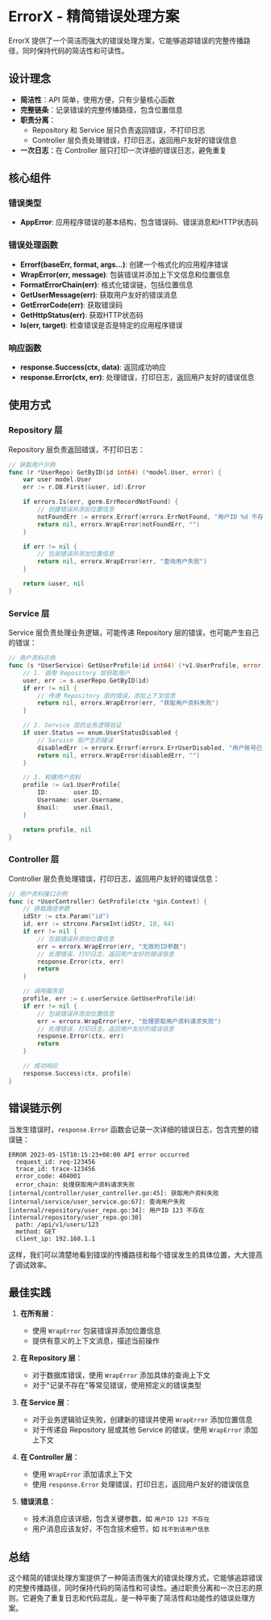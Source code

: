 # ErrorX - 精简错误处理方案

ErrorX 提供了一个简洁而强大的错误处理方案，它能够追踪错误的完整传播路径，同时保持代码的简洁性和可读性。

## 设计理念

- **简洁性**：API 简单，使用方便，只有少量核心函数
- **完整链条**：记录错误的完整传播路径，包含位置信息
- **职责分离**：
  - Repository 和 Service 层只负责返回错误，不打印日志
  - Controller 层负责处理错误，打印日志，返回用户友好的错误信息
- **一次日志**：在 Controller 层只打印一次详细的错误日志，避免重复

## 核心组件

### 错误类型

- **AppError**: 应用程序错误的基本结构，包含错误码、错误消息和HTTP状态码

### 错误处理函数

- **Errorf(baseErr, format, args...)**: 创建一个格式化的应用程序错误
- **WrapError(err, message)**: 包装错误并添加上下文信息和位置信息
- **FormatErrorChain(err)**: 格式化错误链，包括位置信息
- **GetUserMessage(err)**: 获取用户友好的错误消息
- **GetErrorCode(err)**: 获取错误码
- **GetHttpStatus(err)**: 获取HTTP状态码
- **Is(err, target)**: 检查错误是否是特定的应用程序错误

### 响应函数

- **response.Success(ctx, data)**: 返回成功响应
- **response.Error(ctx, err)**: 处理错误，打印日志，返回用户友好的错误信息

## 使用方式

### Repository 层

Repository 层负责返回错误，不打印日志：

```go
// 获取用户示例
func (r *UserRepo) GetByID(id int64) (*model.User, error) {
    var user model.User
    err := r.DB.First(&user, id).Error

    if errors.Is(err, gorm.ErrRecordNotFound) {
        // 创建错误并添加位置信息
        notFoundErr := errorx.Errorf(errorx.ErrNotFound, "用户ID %d 不存在", id)
        return nil, errorx.WrapError(notFoundErr, "")
    }

    if err != nil {
        // 包装错误并添加位置信息
        return nil, errorx.WrapError(err, "查询用户失败")
    }

    return &user, nil
}
```

### Service 层

Service 层负责处理业务逻辑，可能传递 Repository 层的错误，也可能产生自己的错误：

```go
// 用户资料示例
func (s *UserService) GetUserProfile(id int64) (*v1.UserProfile, error) {
    // 1. 调用 Repository 层获取用户
    user, err := s.userRepo.GetByID(id)
    if err != nil {
        // 传递 Repository 层的错误，添加上下文信息
        return nil, errorx.WrapError(err, "获取用户资料失败")
    }

    // 2. Service 层的业务逻辑验证
    if user.Status == enum.UserStatusDisabled {
        // Service 层产生的错误
        disabledErr := errorx.Errorf(errorx.ErrUserDisabled, "用户账号已被禁用")
        return nil, errorx.WrapError(disabledErr, "")
    }

    // 3. 构建用户资料
    profile := &v1.UserProfile{
        ID:       user.ID,
        Username: user.Username,
        Email:    user.Email,
    }

    return profile, nil
}
```

### Controller 层

Controller 层负责处理错误，打印日志，返回用户友好的错误信息：

```go
// 用户资料接口示例
func (c *UserController) GetProfile(ctx *gin.Context) {
    // 获取路径参数
    idStr := ctx.Param("id")
    id, err := strconv.ParseInt(idStr, 10, 64)
    if err != nil {
        // 包装错误并添加位置信息
        err = errorx.WrapError(err, "无效的ID参数")
        // 处理错误，打印日志，返回用户友好的错误信息
        response.Error(ctx, err)
        return
    }

    // 调用服务层
    profile, err := c.userService.GetUserProfile(id)
    if err != nil {
        // 包装错误并添加位置信息
        err = errorx.WrapError(err, "处理获取用户资料请求失败")
        // 处理错误，打印日志，返回用户友好的错误信息
        response.Error(ctx, err)
        return
    }

    // 成功响应
    response.Success(ctx, profile)
}
```

## 错误链示例

当发生错误时，`response.Error` 函数会记录一次详细的错误日志，包含完整的错误链：

```log
ERROR 2023-05-15T10:15:23+08:00 API error occurred
  request_id: req-123456
  trace_id: trace-123456
  error_code: 404001
  error_chain: 处理获取用户资料请求失败 [internal/controller/user_controller.go:45]: 获取用户资料失败 [internal/service/user_service.go:67]: 查询用户失败 [internal/repository/user_repo.go:34]: 用户ID 123 不存在 [internal/repository/user_repo.go:30]
  path: /api/v1/users/123
  method: GET
  client_ip: 192.168.1.1
```

这样，我们可以清楚地看到错误的传播路径和每个错误发生的具体位置，大大提高了调试效率。

## 最佳实践

1. **在所有层**：
   - 使用 `WrapError` 包装错误并添加位置信息
   - 提供有意义的上下文消息，描述当前操作

2. **在 Repository 层**：
   - 对于数据库错误，使用 `WrapError` 添加具体的查询上下文
   - 对于"记录不存在"等常见错误，使用预定义的错误类型

3. **在 Service 层**：
   - 对于业务逻辑验证失败，创建新的错误并使用 `WrapError` 添加位置信息
   - 对于传递自 Repository 层或其他 Service 的错误，使用 `WrapError` 添加上下文

4. **在 Controller 层**：
   - 使用 `WrapError` 添加请求上下文
   - 使用 `response.Error` 处理错误，打印日志，返回用户友好的错误信息

5. **错误消息**：
   - 技术消息应该详细，包含关键参数，如 `用户ID 123 不存在`
   - 用户消息应该友好，不包含技术细节，如 `找不到该用户信息`

## 总结

这个精简的错误处理方案提供了一种简洁而强大的错误处理方式，它能够追踪错误的完整传播路径，同时保持代码的简洁性和可读性。通过职责分离和一次日志的原则，它避免了重复日志和代码混乱，是一种平衡了简洁性和功能性的错误处理方案。
